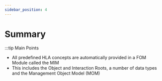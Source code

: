 ```yaml
---
sidebar_position: 4
---
```


# Summary

:::tip Main Points

- All predefined HLA concepts are automatically provided in a FOM Module called the MIM
- This includes the Object and Interaction Roots, a number of data types and the Management Object Model (MOM)
